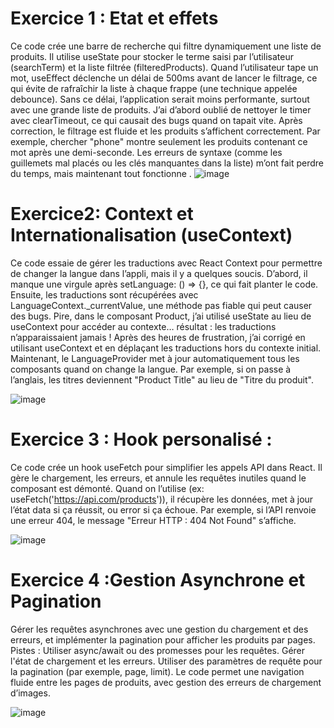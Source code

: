 # Exercice 1 : Etat et effets
Ce code crée une barre de recherche qui filtre dynamiquement une liste de produits. Il utilise useState pour stocker le terme saisi par l’utilisateur (searchTerm) et la liste filtrée (filteredProducts). Quand l’utilisateur tape un mot, useEffect déclenche un délai de 500ms avant de lancer le filtrage, ce qui évite de rafraîchir la liste à chaque frappe (une technique appelée debounce). Sans ce délai, l’application serait moins performante, surtout avec une grande liste de produits. J’ai d’abord oublié de nettoyer le timer avec clearTimeout, ce qui causait des bugs quand on tapait vite. Après correction, le filtrage est fluide et les produits s’affichent correctement. Par exemple, chercher "phone" montre seulement les produits contenant ce mot après une demi-seconde. Les erreurs de syntaxe (comme les guillemets mal placés ou les clés manquantes dans la liste) m’ont fait perdre du temps, mais maintenant tout fonctionne .
![image](https://github.com/user-attachments/assets/fe272efa-2f97-46f8-a27a-5ade001d7b6d)

# Exercice2: Context et Internationalisation (useContext)
Ce code essaie de gérer les traductions avec React Context pour permettre de changer la langue dans l’appli, mais il y a quelques soucis. D’abord, il manque une virgule après setLanguage: () => {}, ce qui fait planter le code. Ensuite, les traductions sont récupérées avec LanguageContext._currentValue, une méthode pas fiable qui peut causer des bugs. Pire, dans le composant Product, j’ai utilisé useState au lieu de useContext pour accéder au contexte… résultat : les traductions n’apparaissaient jamais ! Après des heures de frustration, j’ai corrigé en utilisant useContext et en déplaçant les traductions hors du contexte initial. Maintenant, le LanguageProvider met à jour automatiquement tous les composants quand on change la langue. Par exemple, si on passe à l’anglais, les titres deviennent "Product Title" au lieu de "Titre du produit". 

![image](https://github.com/user-attachments/assets/5ec18013-f3f0-44a3-a0f6-20dafe613980)

# Exercice 3 : Hook personalisé :
Ce code crée un hook useFetch pour simplifier les appels API dans React. Il gère le chargement, les erreurs, et annule les requêtes inutiles quand le composant est démonté. Quand on l’utilise (ex: useFetch('https://api.com/products')), il récupère les données, met à jour l’état data si ça réussit, ou error si ça échoue. Par exemple, si l’API renvoie une erreur 404, le message "Erreur HTTP : 404 Not Found" s’affiche.

![image](https://github.com/user-attachments/assets/45b27591-edf0-4a16-a3db-dc6c5e91b2ff)

# Exercice 4 :Gestion Asynchrone et Pagination
 Gérer les requêtes asynchrones avec une gestion du chargement et des erreurs, et implémenter la pagination pour afficher les produits par pages. Pistes : Utiliser async/await ou des promesses pour les requêtes. Gérer l'état de chargement et les erreurs. Utiliser des paramètres de requête pour la pagination (par exemple, page, limit).
Le code permet une navigation fluide entre les pages de produits, avec gestion des erreurs de chargement d’images.

![image](https://github.com/user-attachments/assets/ea973c6c-e601-4325-b2cd-a7f7c3ca2d44)

